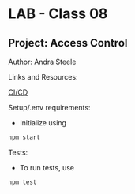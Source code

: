 # LAB - Class 08

## Project: Access Control

Author: Andra Steele

Links and Resources:

[CI/CD]()

Setup/.env requirements:

- Initialize using 
```javascript 
npm start
```

Tests:

- To run tests, use 
``` javascript
npm test
```

